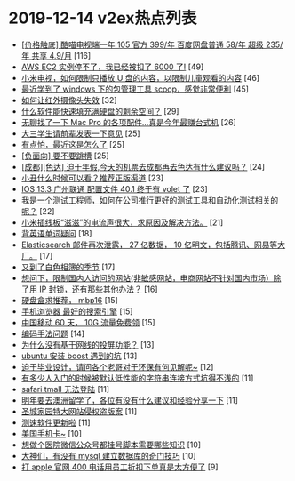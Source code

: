 # 2019-12-14 v2ex热点列表

+ [[价格触底] 酷喵电视端一年 105 官方 399/年 百度网盘普通 58/年 超级 235/年 共享 4.9/月](https://www.v2ex.com/t/628940#reply116) [116]
+ [AWS EC2 实例停不了，我已经被扣了 6000 了!](https://www.v2ex.com/t/629015#reply49) [49]
+ [小米电视，如何限制只播放 U 盘的内容，以限制儿童观看的内容](https://www.v2ex.com/t/628945#reply46) [46]
+ [最近学到了 windows 下的包管理工具 scoop，感觉非常便利](https://www.v2ex.com/t/628943#reply45) [45]
+ [如何让红外摄像头失效](https://www.v2ex.com/t/629028#reply32) [32]
+ [什么软件能快速填充满硬盘的剩余空间？](https://www.v2ex.com/t/629066#reply29) [29]
+ [无聊找了一下 Mac Pro 的各项配件...真是今年最赚台式机](https://www.v2ex.com/t/628986#reply26) [26]
+ [大三学生请前辈发表一下意见](https://www.v2ex.com/t/628997#reply25) [25]
+ [有点怕，最近这是怎么了](https://www.v2ex.com/t/629027#reply25) [25]
+ [[负面向] 要不要跳槽](https://www.v2ex.com/t/628990#reply25) [25]
+ [[成都][色达] 迫于年假,今天的机票去成都再去色达有什么建议吗？](https://www.v2ex.com/t/628929#reply24) [24]
+ [小丑什么时候可以看？推荐正版渠道](https://www.v2ex.com/t/629081#reply23) [23]
+ [IOS 13.3 广州联通 配置文件 40.1 终于有 volet 了](https://www.v2ex.com/t/628953#reply23) [23]
+ [我是一个测试工程师，如何在公司推行更好的测试工具和自动化测试相关的呢？](https://www.v2ex.com/t/628954#reply22) [22]
+ [小米插线板“滋滋”的电流声很大，求原因及解决方法。](https://www.v2ex.com/t/628934#reply21) [21]
+ [背英语单词疑问](https://www.v2ex.com/t/629039#reply18) [18]
+ [Elasticsearch 邮件再次泄露， 27 亿数据， 10 亿明文，包括腾讯、网易等大厂。](https://www.v2ex.com/t/628971#reply17) [17]
+ [又到了白色相簿的季节](https://www.v2ex.com/t/628985#reply17) [17]
+ [想问下，限制国内人访问的网站(非敏感网站，电商网站不针对国内市场）除了用 IP 封锁，还有那些其他办法？](https://www.v2ex.com/t/629029#reply16) [16]
+ [硬盘盒求推荐， mbp16](https://www.v2ex.com/t/628998#reply15) [15]
+ [手机浏览器 最好的搜索引擎](https://www.v2ex.com/t/629020#reply15) [15]
+ [中国移动 60 天， 10G 流量免费领](https://www.v2ex.com/t/628932#reply15) [15]
+ [编码手法问题](https://www.v2ex.com/t/628982#reply14) [14]
+ [为什么没有基于网线的投屏功能？](https://www.v2ex.com/t/628928#reply13) [13]
+ [ubuntu 安装 boost 遇到的坑](https://www.v2ex.com/t/628978#reply13) [13]
+ [迫于毕业设计，请问各个老哥对于环保有何见解呢~](https://www.v2ex.com/t/629041#reply12) [12]
+ [有多少人入门的时候被默认低性能的字符串连接方式坑得不浅的](https://www.v2ex.com/t/629008#reply11) [11]
+ [safari tmall 无法登陆](https://www.v2ex.com/t/629013#reply11) [11]
+ [明年要去澳洲留学了，各位有没有什么建议和经验分享一下](https://www.v2ex.com/t/629052#reply11) [11]
+ [圣城家园特大网站侵权盗版案](https://www.v2ex.com/t/629100#reply11) [11]
+ [测速软件更新啦](https://www.v2ex.com/t/628938#reply11) [11]
+ [美国手机卡~](https://www.v2ex.com/t/629021#reply10) [10]
+ [想做个医院微信公众号都挂号脚本需要哪些知识](https://www.v2ex.com/t/629060#reply10) [10]
+ [大神们，有没有 mysql 建立数据库的奇门技巧](https://www.v2ex.com/t/629063#reply10) [10]
+ [打 apple 官网 400 电话用员工折扣下单真是太方便了](https://www.v2ex.com/t/629046#reply9) [9]
